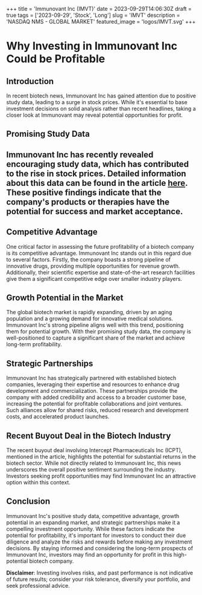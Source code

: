 +++
title = 'Immunovant Inc (IMVT)'
date = 2023-09-29T14:06:30Z
draft = true
tags = ['2023-09-29', 'Stock', 'Long']
slug = 'IMVT'
description = 'NASDAQ NMS - GLOBAL MARKET'
featured_image = 'logos/IMVT.svg'
+++
# Why Investing in Immunovant Inc Could be Profitable

## Introduction

In recent biotech news, Immunovant Inc has gained attention due to positive study data, leading to a surge in stock prices. While it's essential to base investment decisions on solid analysis rather than recent headlines, taking a closer look at Immunovant may reveal potential opportunities for profit.

## Promising Study Data

## Immunovant Inc has recently revealed encouraging study data, which has contributed to the rise in stock prices. Detailed information about this data can be found in the article [here](https://finance.yahoo.com/news/biotech-stock-roundup-icpt-buyout-135800436.html). These positive findings indicate that the company's products or therapies have the potential for success and market acceptance.

## Competitive Advantage

One critical factor in assessing the future profitability of a biotech company is its competitive advantage. Immunovant Inc stands out in this regard due to several factors. Firstly, the company boasts a strong pipeline of innovative drugs, providing multiple opportunities for revenue growth. Additionally, their scientific expertise and state-of-the-art research facilities give them a significant competitive edge over smaller industry players.

## Growth Potential in the Market

The global biotech market is rapidly expanding, driven by an aging population and a growing demand for innovative medical solutions. Immunovant Inc's strong pipeline aligns well with this trend, positioning them for potential growth. With their promising study data, the company is well-positioned to capture a significant share of the market and achieve long-term profitability.

## Strategic Partnerships

Immunovant Inc has strategically partnered with established biotech companies, leveraging their expertise and resources to enhance drug development and commercialization. These partnerships provide the company with added credibility and access to a broader customer base, increasing the potential for profitable collaborations and joint ventures. Such alliances allow for shared risks, reduced research and development costs, and accelerated product launches.

## Recent Buyout Deal in the Biotech Industry

The recent buyout deal involving Intercept Pharmaceuticals Inc (ICPT), mentioned in the article, highlights the potential for substantial returns in the biotech sector. While not directly related to Immunovant Inc, this news underscores the overall positive sentiment surrounding the industry. Investors seeking profit opportunities may find Immunovant Inc an attractive option within this context.

## Conclusion

Immunovant Inc's positive study data, competitive advantage, growth potential in an expanding market, and strategic partnerships make it a compelling investment opportunity. While these factors indicate the potential for profitability, it's important for investors to conduct their due diligence and analyze the risks and rewards before making any investment decisions. By staying informed and considering the long-term prospects of Immunovant Inc, investors may find an opportunity for profit in this high-potential biotech company.


**Disclaimer**: Investing involves risks, and past performance is not indicative of future results; consider your risk tolerance, diversify your portfolio, and seek professional advice.

